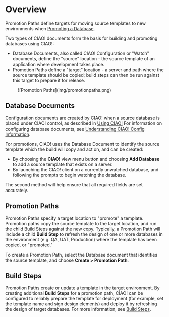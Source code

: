 # Overview

Promotion Paths define targets for moving source templates to new environments when [Promoting a Database](promoting.md).

Two types of CIAO! documents form the basis for building and promoting databases using CIAO!:

* Database Documents, also called CIAO! Configuration or "Watch" documents, define the "source" location - the source template of an application where development takes place.
* Promotion Paths define a "target" location - a server and path where the source template should be copied; build steps can then be run against this target to prepare it for release.

<figure markdown="1">
  ![Promotion Paths](img/promotionpaths.png)
</figure>

 
## Database Documents
Configuration documents are created by CIAO! when a source database is placed under CIAO! control, as described in [Using CIAO!](using.md) For information on configuring database documents, see [Understanding CIAO! Config Information](configbasics.md).

For promotions, CIAO! uses the Database Document to identify the source template which the build will copy and act on, and can be created:

* By choosing the **CIAO!** view menu button and choosing **Add Database** to add a source template that exists on a server.
* By launching the CIAO! client on a currently unwatched database, and following the prompts to begin watching the database.

The second method will help ensure that all required fields are set accurately.
 
## Promotion Paths
Promotion Paths specify a target location to "promote" a template.  Promotion paths copy the source template to the target location, and run the child Build Steps against the new copy.  Typically, a Promotion Path will include a child **Build Step** to refresh the design of one or more databases in the environment (e.g. QA, UAT, Production) where the template has been copied, or "promoted."

To create a Promotion Path, select the Database document that identifies the source template, and choose **Create > Promotion Path**. 
 
## Build Steps
Promotion Paths create or update a template in the target environment. By creating additional **Build Steps** for a promotion path, CIAO! can be configured to reliably prepare the template for deployment (for example, set the template name and sign design elements) and deploy it by refreshing the design of target databases. For more information, see [Build Steps](buildsteps.md).
